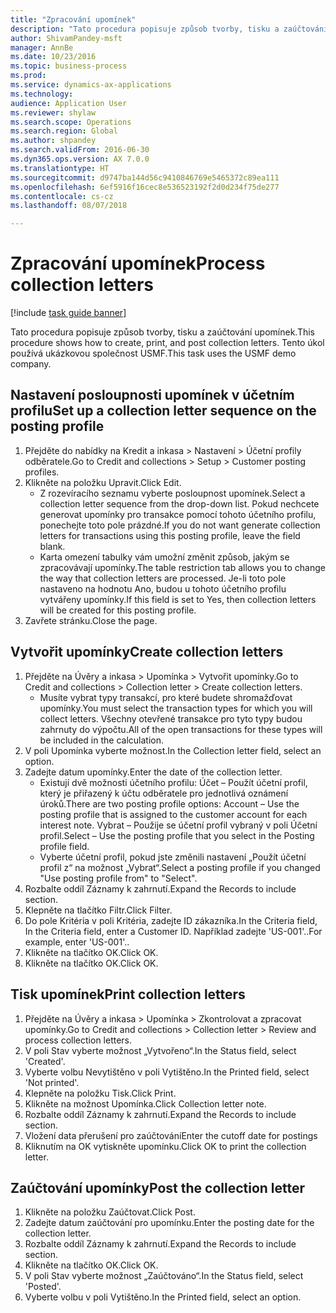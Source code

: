 ```yaml
--- 
title: "Zpracování upomínek"
description: "Tato procedura popisuje způsob tvorby, tisku a zaúčtování upomínek."
author: ShivamPandey-msft
manager: AnnBe
ms.date: 10/23/2016
ms.topic: business-process
ms.prod: 
ms.service: dynamics-ax-applications
ms.technology: 
audience: Application User
ms.reviewer: shylaw
ms.search.scope: Operations
ms.search.region: Global
ms.author: shpandey
ms.search.validFrom: 2016-06-30
ms.dyn365.ops.version: AX 7.0.0
ms.translationtype: HT
ms.sourcegitcommit: d9747ba144d56c9410846769e5465372c89ea111
ms.openlocfilehash: 6ef5916f16cec8e536523192f2d0d234f75de277
ms.contentlocale: cs-cz
ms.lasthandoff: 08/07/2018

---
```

# <a name="process-collection-letters"></a><span data-ttu-id="7ec57-103">Zpracování upomínek</span><span class="sxs-lookup"><span data-stu-id="7ec57-103">Process collection letters</span></span>

[!include [task guide banner](../../includes/task-guide-banner.md)]

<span data-ttu-id="7ec57-104">Tato procedura popisuje způsob tvorby, tisku a zaúčtování upomínek.</span><span class="sxs-lookup"><span data-stu-id="7ec57-104">This procedure shows how to create, print, and post collection letters.</span></span> <span data-ttu-id="7ec57-105">Tento úkol používá ukázkovou společnost USMF.</span><span class="sxs-lookup"><span data-stu-id="7ec57-105">This task uses the USMF demo company.</span></span>


## <a name="set-up-a-collection-letter-sequence-on-the-posting-profile"></a><span data-ttu-id="7ec57-106">Nastavení posloupnosti upomínek v účetním profilu</span><span class="sxs-lookup"><span data-stu-id="7ec57-106">Set up a collection letter sequence on the posting profile</span></span>
1. <span data-ttu-id="7ec57-107">Přejděte do nabídky na Kredit a inkasa > Nastavení > Účetní profily odběratele.</span><span class="sxs-lookup"><span data-stu-id="7ec57-107">Go to Credit and collections > Setup > Customer posting profiles.</span></span>
2. <span data-ttu-id="7ec57-108">Klikněte na položku Upravit.</span><span class="sxs-lookup"><span data-stu-id="7ec57-108">Click Edit.</span></span>
    * <span data-ttu-id="7ec57-109">Z rozevíracího seznamu vyberte posloupnost upomínek.</span><span class="sxs-lookup"><span data-stu-id="7ec57-109">Select a collection letter sequence from the drop-down list.</span></span> <span data-ttu-id="7ec57-110">Pokud nechcete generovat upomínky pro transakce pomocí tohoto účetního profilu, ponechejte toto pole prázdné.</span><span class="sxs-lookup"><span data-stu-id="7ec57-110">If you do not want generate collection letters for transactions using this posting profile, leave the field blank.</span></span>  
    * <span data-ttu-id="7ec57-111">Karta omezení tabulky vám umožní změnit způsob, jakým se zpracovávají upomínky.</span><span class="sxs-lookup"><span data-stu-id="7ec57-111">The table restriction tab allows you to change the way that collection letters are processed.</span></span> <span data-ttu-id="7ec57-112">Je-li toto pole nastaveno na hodnotu Ano, budou u tohoto účetního profilu vytvářeny upomínky.</span><span class="sxs-lookup"><span data-stu-id="7ec57-112">If this field is set to Yes, then collection letters will be created for this posting profile.</span></span>  
3. <span data-ttu-id="7ec57-113">Zavřete stránku.</span><span class="sxs-lookup"><span data-stu-id="7ec57-113">Close the page.</span></span>

## <a name="create-collection-letters"></a><span data-ttu-id="7ec57-114">Vytvořit upomínky</span><span class="sxs-lookup"><span data-stu-id="7ec57-114">Create collection letters</span></span>
1. <span data-ttu-id="7ec57-115">Přejděte na Úvěry a inkasa > Upomínka > Vytvořit upomínky.</span><span class="sxs-lookup"><span data-stu-id="7ec57-115">Go to Credit and collections > Collection letter > Create collection letters.</span></span>
    * <span data-ttu-id="7ec57-116">Musíte vybrat typy transakcí, pro které budete shromažďovat upomínky.</span><span class="sxs-lookup"><span data-stu-id="7ec57-116">You must select the transaction types for which you will collect letters.</span></span> <span data-ttu-id="7ec57-117">Všechny otevřené transakce pro tyto typy budou zahrnuty do výpočtu.</span><span class="sxs-lookup"><span data-stu-id="7ec57-117">All of the open transactions for these types will be included in the calculation.</span></span>  
2. <span data-ttu-id="7ec57-118">V poli Upomínka vyberte možnost.</span><span class="sxs-lookup"><span data-stu-id="7ec57-118">In the Collection letter field, select an option.</span></span>
3. <span data-ttu-id="7ec57-119">Zadejte datum upomínky.</span><span class="sxs-lookup"><span data-stu-id="7ec57-119">Enter the date of the collection letter.</span></span>
    * <span data-ttu-id="7ec57-120">Existují dvě možnosti účetního profilu:  Účet – Použít účetní profil, který je přiřazený k účtu odběratele pro jednotlivá oznámení úroků.</span><span class="sxs-lookup"><span data-stu-id="7ec57-120">There are two posting profile options:   Account – Use the posting profile that is assigned to the customer account for each interest note.</span></span>   <span data-ttu-id="7ec57-121">Vybrat – Použije se účetní profil vybraný v poli Účetní profil.</span><span class="sxs-lookup"><span data-stu-id="7ec57-121">Select – Use the posting profile that you select in the Posting profile field.</span></span>  
    * <span data-ttu-id="7ec57-122">Vyberte účetní profil, pokud jste změnili nastavení „Použít účetní profil z“ na možnost „Vybrat“.</span><span class="sxs-lookup"><span data-stu-id="7ec57-122">Select a posting profile if you changed "Use posting profile from" to "Select".</span></span>  
4. <span data-ttu-id="7ec57-123">Rozbalte oddíl Záznamy k zahrnutí.</span><span class="sxs-lookup"><span data-stu-id="7ec57-123">Expand the Records to include section.</span></span>
5. <span data-ttu-id="7ec57-124">Klepněte na tlačítko Filtr.</span><span class="sxs-lookup"><span data-stu-id="7ec57-124">Click Filter.</span></span>
6. <span data-ttu-id="7ec57-125">Do pole Kritéria v poli Kritéria, zadejte ID zákazníka.</span><span class="sxs-lookup"><span data-stu-id="7ec57-125">In the Criteria field, In the Criteria field, enter a Customer ID.</span></span> <span data-ttu-id="7ec57-126">Například zadejte 'US-001'..</span><span class="sxs-lookup"><span data-stu-id="7ec57-126">For example, enter 'US-001'..</span></span>
7. <span data-ttu-id="7ec57-127">Klikněte na tlačítko OK.</span><span class="sxs-lookup"><span data-stu-id="7ec57-127">Click OK.</span></span>
8. <span data-ttu-id="7ec57-128">Klikněte na tlačítko OK.</span><span class="sxs-lookup"><span data-stu-id="7ec57-128">Click OK.</span></span>

## <a name="print-collection-letters"></a><span data-ttu-id="7ec57-129">Tisk upomínek</span><span class="sxs-lookup"><span data-stu-id="7ec57-129">Print collection letters</span></span>
1. <span data-ttu-id="7ec57-130">Přejděte na Úvěry a inkasa > Upomínka > Zkontrolovat a zpracovat upomínky.</span><span class="sxs-lookup"><span data-stu-id="7ec57-130">Go to Credit and collections > Collection letter > Review and process collection letters.</span></span>
2. <span data-ttu-id="7ec57-131">V poli Stav vyberte možnost „Vytvořeno“.</span><span class="sxs-lookup"><span data-stu-id="7ec57-131">In the Status field, select 'Created'.</span></span>
3. <span data-ttu-id="7ec57-132">Vyberte volbu Nevytištěno v poli Vytištěno.</span><span class="sxs-lookup"><span data-stu-id="7ec57-132">In the Printed field, select 'Not printed'.</span></span>
4. <span data-ttu-id="7ec57-133">Klepněte na položku Tisk.</span><span class="sxs-lookup"><span data-stu-id="7ec57-133">Click Print.</span></span>
5. <span data-ttu-id="7ec57-134">Klikněte na možnost Upomínka.</span><span class="sxs-lookup"><span data-stu-id="7ec57-134">Click Collection letter note.</span></span>
6. <span data-ttu-id="7ec57-135">Rozbalte oddíl Záznamy k zahrnutí.</span><span class="sxs-lookup"><span data-stu-id="7ec57-135">Expand the Records to include section.</span></span>
7. <span data-ttu-id="7ec57-136">Vložení data přerušení pro zaúčtování</span><span class="sxs-lookup"><span data-stu-id="7ec57-136">Enter the cutoff date for postings</span></span>
8. <span data-ttu-id="7ec57-137">Kliknutím na OK vytiskněte upomínku.</span><span class="sxs-lookup"><span data-stu-id="7ec57-137">Click OK to print the collection letter.</span></span>

## <a name="post-the-collection-letter"></a><span data-ttu-id="7ec57-138">Zaúčtování upomínky</span><span class="sxs-lookup"><span data-stu-id="7ec57-138">Post the collection letter</span></span>
1. <span data-ttu-id="7ec57-139">Klikněte na položku Zaúčtovat.</span><span class="sxs-lookup"><span data-stu-id="7ec57-139">Click Post.</span></span>
2. <span data-ttu-id="7ec57-140">Zadejte datum zaúčtování pro upomínku.</span><span class="sxs-lookup"><span data-stu-id="7ec57-140">Enter the posting date for the collection letter.</span></span>
3. <span data-ttu-id="7ec57-141">Rozbalte oddíl Záznamy k zahrnutí.</span><span class="sxs-lookup"><span data-stu-id="7ec57-141">Expand the Records to include section.</span></span>
4. <span data-ttu-id="7ec57-142">Klikněte na tlačítko OK.</span><span class="sxs-lookup"><span data-stu-id="7ec57-142">Click OK.</span></span>
5. <span data-ttu-id="7ec57-143">V poli Stav vyberte možnost „Zaúčtováno“.</span><span class="sxs-lookup"><span data-stu-id="7ec57-143">In the Status field, select 'Posted'.</span></span>
6. <span data-ttu-id="7ec57-144">Vyberte volbu v poli Vytištěno.</span><span class="sxs-lookup"><span data-stu-id="7ec57-144">In the Printed field, select an option.</span></span>


